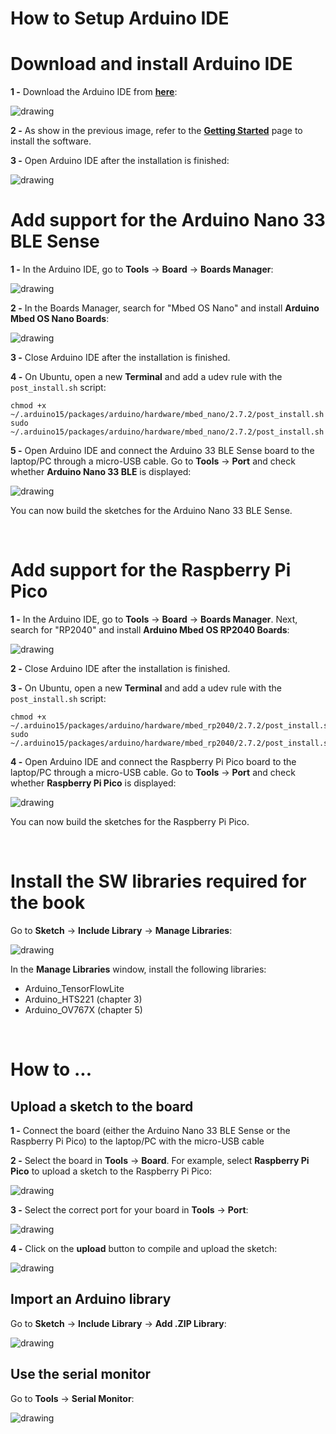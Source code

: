 <h1><b> How to Setup Arduino IDE</b></h1>

<h1> Download and install Arduino IDE </h1>

**1 -** Download the Arduino IDE from **[here](https://www.arduino.cc/en/software)**:

<img src="imgs/arduino_ide/download.png" alt="drawing"/>

**2 -** As show in the previous image, refer to the **[Getting Started](https://www.arduino.cc/en/Guide)** page to install the software.

**3 -** Open Arduino IDE after the installation is finished:

<img src="imgs/arduino_ide/ide.png" alt="drawing"/>

<br>
<h1> Add support for the Arduino Nano 33 BLE Sense </h1>

**1 -** In the Arduino IDE, go to **Tools** -> **Board** -> **Boards Manager**:

<img src="imgs/arduino_ide/add_new_board.png" alt="drawing"/>

**2 -** In the Boards Manager, search for "Mbed OS Nano" and install **Arduino Mbed OS Nano Boards**:

<img src="imgs/arduino_ide/mbed_os_nano.png" alt="drawing"/>

**3 -** Close Arduino IDE after the installation is finished.

**4 -** On Ubuntu, open a new **Terminal** and add a udev rule with the `post_install.sh` script:

```console
chmod +x ~/.arduino15/packages/arduino/hardware/mbed_nano/2.7.2/post_install.sh
sudo ~/.arduino15/packages/arduino/hardware/mbed_nano/2.7.2/post_install.sh
```

**5 -** Open Arduino IDE and connect the Arduino 33 BLE Sense board to the laptop/PC through a micro-USB cable. Go to **Tools** -> **Port** and check whether **Arduino Nano 33 BLE** is displayed:

<img src="imgs/arduino_ide/port_nano.png" alt="drawing"/>

You can now build the sketches for the Arduino Nano 33 BLE Sense.

<br>

<h1> Add support for the Raspberry Pi Pico </h1>

**1 -** In the Arduino IDE, go to **Tools** -> **Board** -> **Boards Manager**. Next, search for "RP2040" and install **Arduino Mbed OS RP2040 Boards**:

<img src="imgs/arduino_ide/mbed_os_pico.png" alt="drawing"/>

**2 -** Close Arduino IDE after the installation is finished.

**3 -** On Ubuntu, open a new **Terminal** and add a udev rule with the `post_install.sh` script:

```console
chmod +x ~/.arduino15/packages/arduino/hardware/mbed_rp2040/2.7.2/post_install.sh
sudo ~/.arduino15/packages/arduino/hardware/mbed_rp2040/2.7.2/post_install.sh
```

**4 -** Open Arduino IDE and connect the Raspberry Pi Pico board to the laptop/PC through a micro-USB cable. Go to **Tools** -> **Port** and check whether **Raspberry Pi Pico** is displayed:

<img src="imgs/arduino_ide/port_pico.png" alt="drawing"/>

You can now build the sketches for the Raspberry Pi Pico.

<br>

<h1> Install the SW libraries required for the book </h1>

Go to **Sketch** -> **Include Library** -> **Manage Libraries**:

<img src="imgs/arduino_ide/add_library.png" alt="drawing"/>

In the **Manage Libraries** window, install the following libraries:

- Arduino_TensorFlowLite
- Arduino_HTS221 (chapter 3)
- Arduino_OV767X (chapter 5)

<br>

<h1> How to ... </h1>

<h2> Upload a sketch to the board </h2>

**1 -** Connect the board (either the Arduino Nano 33 BLE Sense or the Raspberry Pi Pico) to the laptop/PC with the micro-USB cable

**2 -** Select the board in **Tools** -> **Board**. For example, select **Raspberry Pi Pico** to upload a sketch to the Raspberry Pi Pico:

<img src="imgs/arduino_ide/program_pico_board.png" alt="drawing"/>

**3 -** Select the correct port for your board in **Tools** -> **Port**:

<img src="imgs/arduino_ide/port_pico.png" alt="drawing"/>

**4 -** Click on the **upload** button to compile and upload the sketch:

<img src="imgs/arduino_ide/upload.png" alt="drawing"/>

<br>

<h2> Import an Arduino library </h2>

Go to **Sketch** -> **Include Library** -> **Add .ZIP Library**:

<img src="imgs/arduino_ide/import_library.png" alt="drawing"/>

<br>

<h2> Use the serial monitor </h2>

Go to **Tools** -> **Serial Monitor**:

<img src="imgs/arduino_ide/serial_monitor.png" alt="drawing"/>














